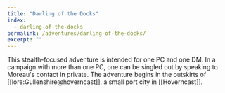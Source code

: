 ```yaml
---
title: "Darling of the Docks"
index:
  - darling-of-the-docks
permalink: /adventures/darling-of-the-docks/
excerpt: ""
---
```

This stealth-focused adventure is intended for one PC and one DM. In a campaign with more than one PC, one can be singled out by speaking to Moreau's contact in private. The adventure begins in the outskirts of [[lore:Gullenshire@hoverncast]], a small port city in [[Hoverncast]].